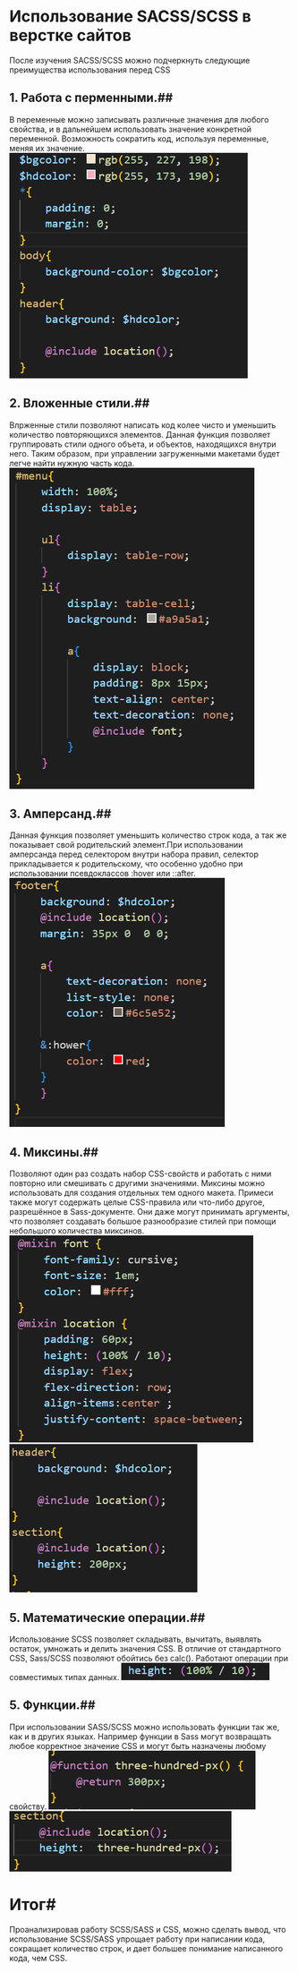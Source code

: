 #  Использование SACSS/SCSS в верстке сайтов #
После изучения SACSS/SCSS можно подчеркнуть следующие преимущества использования перед CSS 
## 1. Работа с перменными.##
В переменные можно записывать различные значения для любого свойства, и в дальнейшем использовать значение конкретной переменной. Возможность сократить код, используя переменные, меняя их значение. 
![Рисунок - 1](./img/%D0%A0%D0%B8%D1%81%D1%83%D0%BD%D0%BE%D0%BA%201.png)
## 2. Вложенные стили.##
Влрженные стили позволяют написать код колее чисто и уменьшить количество повторяющихся элементов. Данная функция позволяет группировать стили одного объета, и объектов, находящихся внутри него. Таким образом, при управлении загруженными макетами будет легче найти нужную часть кода.
![Рисунок - 2](./img/%D0%A0%D0%B8%D1%81%D1%83%D0%BD%D0%BE%D0%BA%202.png)
## 3. Амперсанд.##
Данная функция позволяет уменьшить количество строк кода, а так же показывает свой родительский элемент.При использовании амперсанда перед селектором внутри набора правил, селектор прикладывается к родительскому, что особенно удобно при использовании псевдоклассов  :hover или ::after. 
![Рисунок - 3](./img/%D0%A0%D0%B8%D1%81%D1%83%D0%BD%D0%BE%D0%BA%203.png)
## 4. Миксины.##
Позволяют один раз создать набор CSS-свойств и работать с ними повторно или смешивать с другими значениями. Миксины можно использовать для создания отдельных тем одного макета. Примеси также могут содержать целые CSS-правила или что-либо другое, разрешённое в Sass-документе. Они даже могут принимать аргументы, что позволяет создавать большое разнообразие стилей при помощи небольшого количества миксинов.
![Рисунок - 4](./img/%D0%A0%D0%B8%D1%81%D1%83%D0%BD%D0%BE%D0%BA%204.png)
![Рисунок - 5](./img/%D0%A0%D0%B8%D1%81%D1%83%D0%BD%D0%BE%D0%BA%205.png)
## 5. Математические операции.##
Использование SCSS позволяет складывать, вычитать, выявлять остаток, умножать и делить значения CSS. В отличие от стандартного CSS, Sass/SCSS позволяют обойтись без calc(). Работают операции при совместимых типах данных.
![Рисунок - 6](./img/%D0%A0%D0%B8%D1%81%D1%83%D0%BD%D0%BE%D0%BA%206.png)
## 5. Функции.##
При использовании SASS/SCSS можно использовать функции так же, как и в других языках. Например функции в Sass могут возвращать любое корректное значение CSS и могут быть назначены любому свойству. 
![Рисунок - 7](./img/%D0%A0%D0%B8%D1%81%D1%83%D0%BD%D0%BE%D0%BA%207.png)
![Рисунок - 8](./img/%D0%A0%D0%B8%D1%81%D1%83%D0%BD%D0%BE%D0%BA%208.png)
# Итог#
Проанализировав работу SCSS/SASS и CSS, можно сделать вывод, что использование SCSS/SASS упрощает работу при написании кода, сокращает количество строк, и дает большее понимание написанного кода, чем CSS.
